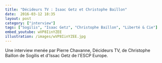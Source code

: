 ```yaml
---
title: "Décideurs TV : Isaac Getz et Christophe Baillon"
date:  2016-03-12 18:35
layout: post
category: ["interview"]
tags: ["Sogilis", "Isaac Getz", "Christophe Baillon", "Liberté & Cie"]
embed_youtube: wVP8IinYZEE
illustration: /images/wVP8IinYZEE.jpg
---
```


Une interview menée par Pierre Chavanne, Décideurs TV, de Christophe Baillon de Sogilis et d'Issac Getz de l'ESCP Europe.
